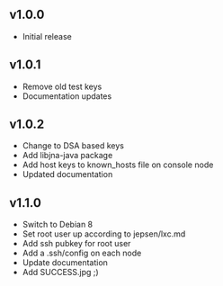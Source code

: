 ## v1.0.0

- Initial release

## v1.0.1

- Remove old test keys
- Documentation updates

## v1.0.2

- Change to DSA based keys
- Add libjna-java package
- Add host keys to known_hosts file on console node
- Updated documentation

## v1.1.0

- Switch to Debian 8
- Set root user up according to jepsen/lxc.md
- Add ssh pubkey for root user
- Add a .ssh/config on each node
- Update documentation
- Add SUCCESS.jpg ;)
